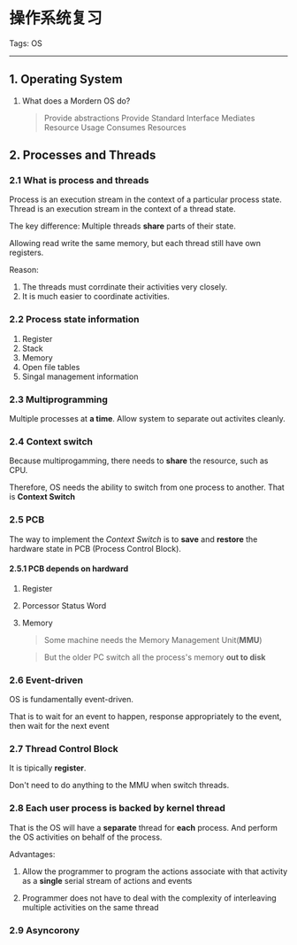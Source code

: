 # 操作系统复习

Tags: OS

---

## 1. Operating System

1. What does a Mordern OS do?

    > Provide abstractions
    Provide Standard Interface
    Mediates Resource Usage
    Consumes Resources
    

## 2. Processes and Threads

### 2.1 What is process and threads

Process is an execution stream in the context of a particular process state.
Thread is an execution stream in the context of a thread state.
    
The key difference: Multiple threads **share** parts of their state.

Allowing read write the same memory, but each thread still have own registers.

Reason:

1. The threads must corrdinate their activities very closely.
2. It is much easier to coordinate activities.

### 2.2 Process state information

1. Register
2. Stack
3. Memory
4. Open file tables
5. Singal management information

### 2.3 Multiprogramming

Multiple processes at **a time**.
Allow system to separate out activites cleanly.

### 2.4 Context switch

Because multiprogamming, there needs to **share** the resource, such as CPU.

Therefore, OS needs the ability to switch from one process to another.
That is **Context Switch**

### 2.5 PCB

The way to implement the *Context Switch* is to **save**  and **restore** the hardware state in PCB (Process Control Block).

#### 2.5.1 PCB depends on hardward

1. Register
2. Porcessor Status Word
3. Memory

    > Some machine needs the Memory Management Unit(**MMU**)
    
    > But the older PC switch all the process's memory **out to disk**

### 2.6 Event-driven

OS is fundamentally event-driven.

That is to wait for an event to happen, response appropriately to the event, then wait for the next event

### 2.7 Thread Control Block

It is tipically **register**.

Don't need to do anything to the MMU when switch threads.

### 2.8 Each user process is backed by kernel thread

That is the OS will have a **separate** thread for **each** process.
And perform the OS activities on behalf of the process.

Advantages:

1. Allow the programmer to program the actions associate with that activity as a **single** serial stream of actions and events

2. Programmer does not have to deal with the complexity of interleaving multiple activities on the same thread

### 2.9 Asyncorony





